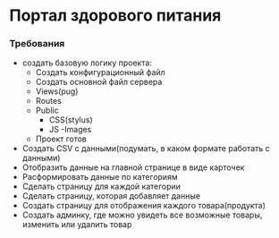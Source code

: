 # Портал здорового питания

### Требования
* создать базовую логику проекта:
    - Создать конфигурационный файл
    - Создать основной файл сервера
    - Views(pug)   
    - Routes
    - Public
        - CSS(stylus)
        - JS
        -Images
    - Проект готов 
* Создать CSV с данными(подумать, в каком формате работать с данными)   
* Отобразить данные на главной странице в виде карточек 
* Расформировать данные по категориям
* Сделать страницу для каждой категории
* Сделать страницу, которая добавляет данные
* Создать страницу для отображения каждого товара(продукта)
* Создать админку, где можно увидеть все возможные товары, изменить или удалить товар